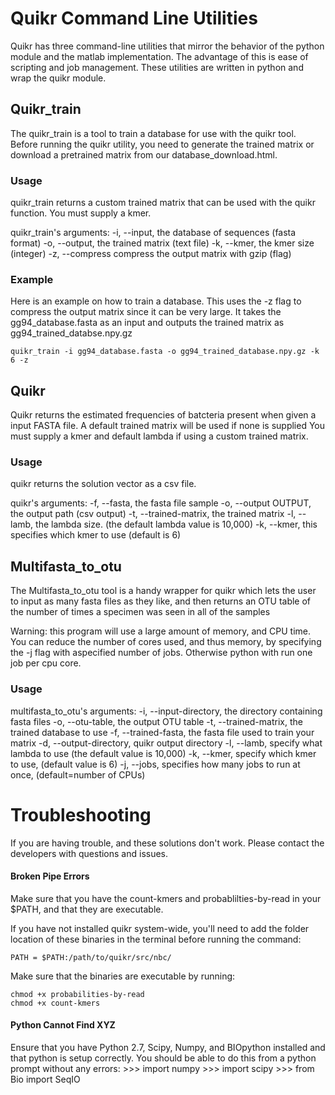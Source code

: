 # Quikr Command Line Utilities #  

Quikr has three command-line utilities that mirror the behavior of the python
module and the matlab implementation. The advantage of this is ease of scripting
and job management. These utilities are written in python and wrap the quikr
module.

## Quikr\_train ##

The quikr\_train is a tool to train a database for use with the quikr tool.
Before running the quikr utility, you need to generate the trained matrix or
download a pretrained matrix from our database\_download.html.

### Usage ###
quikr\_train returns a custom trained matrix that can be used with the quikr
function. You must supply a kmer.

quikr\_train's arguments:
  -i, --input, the database of sequences (fasta format)
  -o, --output, the trained matrix (text file)
  -k, --kmer, the kmer size (integer)
  -z, --compress  compress the output matrix with gzip (flag)

### Example ###
Here is an example on how to train a database. This uses the -z flag to compress
the output matrix since it can be very large. It takes the gg94\_database.fasta
as an input and outputs the trained matrix as gg94\_trained\_databse.npy.gz

    quikr_train -i gg94_database.fasta -o gg94_trained_database.npy.gz -k 6 -z 

## Quikr ##
Quikr returns the estimated frequencies of batcteria present when given a
input FASTA file. A default trained matrix will be used if none is supplied
You must supply a kmer and default lambda if using a custom trained matrix.

### Usage ###
quikr returns the solution vector as a csv file.

quikr's arguments:
  -f, --fasta, the fasta file sample
  -o, --output OUTPUT, the output path (csv output)
  -t, --trained-matrix, the trained matrix
  -l, --lamb, the lambda size. (the default lambda value is 10,000)
  -k, --kmer, this specifies which kmer to use (default is 6)

## Multifasta\_to\_otu ##
The Multifasta\_to\_otu tool is a handy wrapper for quikr which lets the user
to input as many fasta files as they like, and then returns an OTU table of the
number of times a specimen was seen in all of the samples 

Warning: this program will use a large amount of memory, and CPU time. You can
reduce the number of cores used, and thus memory, by specifying the -j flag
with aspecified number of jobs. Otherwise python with run one job per cpu core.

### Usage ###
multifasta\_to\_otu's arguments:
  -i, --input-directory, the directory containing fasta files
  -o, --otu-table, the output OTU table
  -t, --trained-matrix, the trained database to use
  -f, --trained-fasta, the fasta file used to train your matrix
  -d, --output-directory, quikr output directory
  -l, --lamb, specify what lambda to use (the default value is 10,000)
  -k, --kmer, specify which kmer to use, (default value is 6)
  -j, --jobs, specifies how many jobs to run at once, (default=number of CPUs)

# Troubleshooting #

If you are having trouble, and these solutions don't work. Please contact the
developers with questions and issues.

#### Broken Pipe Errors #### 
Make sure that you have the count-kmers and probablilties-by-read in your
$PATH, and that they are executable. 

If you have not installed quikr system-wide, you'll need to add the folder
location of these binaries in the terminal before running the command:
 
    PATH = $PATH:/path/to/quikr/src/nbc/

Make sure that the binaries are executable by running:

    chmod +x probabilities-by-read
    chmod +x count-kmers
   
#### Python Cannot Find XYZ ####

Ensure that you have Python 2.7, Scipy, Numpy, and BIOpython installed 
and that python is setup correctly. You should be able to do this from a python
prompt without any errors:
    >>> import numpy
    >>> import scipy
    >>> from Bio import SeqIO

